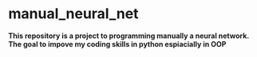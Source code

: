# manual_neural_net
**This repository is a project to programming manually a neural network. The goal to impove my coding skills in python espiacially in OOP**
